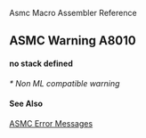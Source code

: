 Asmc Macro Assembler Reference

## ASMC Warning A8010

#### no stack defined

_* Non ML compatible warning_

#### See Also

[ASMC Error Messages](readme.md)